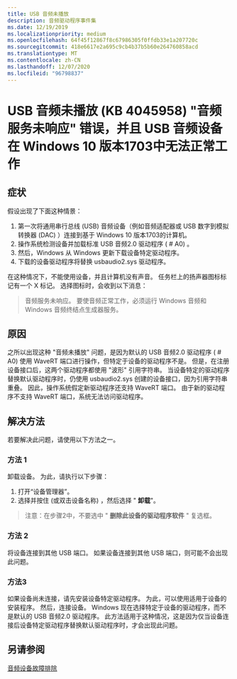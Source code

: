 ```yaml
---
title: USB 音频未播放
description: 音频驱动程序事件集
ms.date: 12/19/2019
ms.localizationpriority: medium
ms.openlocfilehash: 64f45f12867f8c67986305f0ffdb33e1a207720c
ms.sourcegitcommit: 418e6617e2a695c9cb4b37b5b60e264760858acd
ms.translationtype: MT
ms.contentlocale: zh-CN
ms.lasthandoff: 12/07/2020
ms.locfileid: "96798837"
---
```

# <a name="usb-audio-not-playing-kb-4045958-audio-services-not-responding-error-and-usb-audio-device-does-not-work-in-windows-10-version-1703"></a>USB 音频未播放 (KB 4045958) "音频服务未响应" 错误，并且 USB 音频设备在 Windows 10 版本1703中无法正常工作

## <a name="symptoms"></a>症状

假设出现了下面这种情景：

1. 第一次将通用串行总线 (USB) 音频设备（例如音频适配器或 USB 数字到模拟转换器 (DAC) ）连接到基于 Windows 10 版本1703的计算机。
2. 操作系统检测设备并加载标准 USB 音频2.0 驱动程序 ( # A0) 。
3. 然后，Windows 从 Windows 更新下载设备特定驱动程序。  
4. 下载的设备驱动程序将替换 usbaudio2.sys 驱动程序。

在这种情况下，不能使用设备，并且计算机没有声音。 任务栏上的扬声器图标标记有一个 X 标记。 选择图标时，会收到以下消息：

> 音频服务未响应。 要使音频正常工作，必须运行 Windows 音频和 Windows 音频终结点生成器服务。

## <a name="cause"></a>原因

之所以出现这种 "音频未播放" 问题，是因为默认的 USB 音频2.0 驱动程序 ( # A0) 使用 WaveRT 端口进行操作，但特定于设备的驱动程序不是。 但是，在注册设备接口后，这两个驱动程序都使用 "波形" 引用字符串。
当设备特定的驱动程序替换默认驱动程序时，仍使用 usbaudio2.sys 创建的设备接口，因为引用字符串重叠。 因此，操作系统假定新驱动程序还支持 WaveRT 端口。 由于新的驱动程序不支持 WaveRT 端口，系统无法访问驱动程序。

## <a name="resolution"></a>解决方法

若要解决此问题，请使用以下方法之一。

### <a name="method-1"></a>方法 1

卸载设备。 为此，请执行以下步骤：

1. 打开“设备管理器”。
1. 选择并按住 (或双击设备名称) ，然后选择 " **卸载**"。

> 注意：在步骤2中，不要选中 " **删除此设备的驱动程序软件** " 复选框。

### <a name="method-2"></a>方法 2

将设备连接到其他 USB 端口。 如果设备连接到其他 USB 端口，则可能不会出现此问题。

### <a name="method-3"></a>方法3

如果设备尚未连接，请先安装设备特定驱动程序。 为此，可以使用适用于设备的安装程序。 然后，连接设备。 Windows 现在选择特定于设备的驱动程序，而不是默认的 USB 音频2.0 驱动程序。 此方法适用于这种情况，这是因为仅当设备连接后设备特定驱动程序替换默认驱动程序时，才会出现此问题。

## <a name="see-also"></a>另请参阅

[音频设备故障排除](audio-devices-troubleshooting.md)
